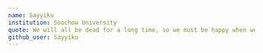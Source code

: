 ```yaml
---
name: Sayyiku
institution: Soochow University
quote: We will all be dead for a long time, so we must be happy when we are alive.
github_user: Sayyiku
---
```

